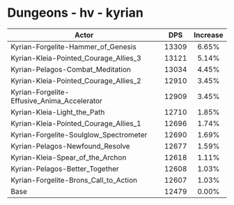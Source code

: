 # Dungeons - hv - kyrian
| Actor | DPS | Increase |
|---|:---:|:---:|
|Kyrian-Forgelite-Hammer_of_Genesis|13309|6.65%|
|Kyrian-Kleia-Pointed_Courage_Allies_3|13121|5.14%|
|Kyrian-Pelagos-Combat_Meditation|13034|4.45%|
|Kyrian-Kleia-Pointed_Courage_Allies_2|12910|3.45%|
|Kyrian-Forgelite-Effusive_Anima_Accelerator|12909|3.45%|
|Kyrian-Kleia-Light_the_Path|12710|1.85%|
|Kyrian-Kleia-Pointed_Courage_Allies_1|12696|1.74%|
|Kyrian-Forgelite-Soulglow_Spectrometer|12690|1.69%|
|Kyrian-Pelagos-Newfound_Resolve|12677|1.59%|
|Kyrian-Kleia-Spear_of_the_Archon|12618|1.11%|
|Kyrian-Pelagos-Better_Together|12608|1.03%|
|Kyrian-Forgelite-Brons_Call_to_Action|12607|1.03%|
|Base|12479|0.00%|
